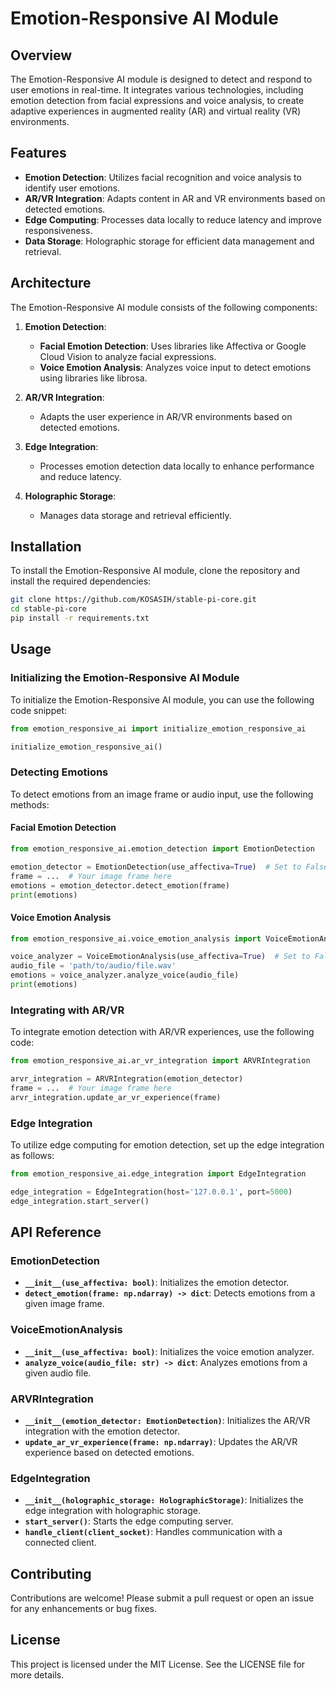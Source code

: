 # Emotion-Responsive AI Module

## Overview

The Emotion-Responsive AI module is designed to detect and respond to user emotions in real-time. It integrates various technologies, including emotion detection from facial expressions and voice analysis, to create adaptive experiences in augmented reality (AR) and virtual reality (VR) environments.

## Features

- **Emotion Detection**: Utilizes facial recognition and voice analysis to identify user emotions.
- **AR/VR Integration**: Adapts content in AR and VR environments based on detected emotions.
- **Edge Computing**: Processes data locally to reduce latency and improve responsiveness.
- **Data Storage**: Holographic storage for efficient data management and retrieval.

## Architecture

The Emotion-Responsive AI module consists of the following components:

1. **Emotion Detection**:
   - **Facial Emotion Detection**: Uses libraries like Affectiva or Google Cloud Vision to analyze facial expressions.
   - **Voice Emotion Analysis**: Analyzes voice input to detect emotions using libraries like librosa.

2. **AR/VR Integration**:
   - Adapts the user experience in AR/VR environments based on detected emotions.

3. **Edge Integration**:
   - Processes emotion detection data locally to enhance performance and reduce latency.

4. **Holographic Storage**:
   - Manages data storage and retrieval efficiently.

## Installation

To install the Emotion-Responsive AI module, clone the repository and install the required dependencies:

```bash
git clone https://github.com/KOSASIH/stable-pi-core.git
cd stable-pi-core
pip install -r requirements.txt
```

## Usage

### Initializing the Emotion-Responsive AI Module

To initialize the Emotion-Responsive AI module, you can use the following code snippet:

```python
from emotion_responsive_ai import initialize_emotion_responsive_ai

initialize_emotion_responsive_ai()
```

### Detecting Emotions

To detect emotions from an image frame or audio input, use the following methods:

#### Facial Emotion Detection

```python
from emotion_responsive_ai.emotion_detection import EmotionDetection

emotion_detector = EmotionDetection(use_affectiva=True)  # Set to False for Google Cloud Vision
frame = ...  # Your image frame here
emotions = emotion_detector.detect_emotion(frame)
print(emotions)
```

#### Voice Emotion Analysis

```python
from emotion_responsive_ai.voice_emotion_analysis import VoiceEmotionAnalysis

voice_analyzer = VoiceEmotionAnalysis(use_affectiva=True)  # Set to False for Google Cloud Vision
audio_file = 'path/to/audio/file.wav'
emotions = voice_analyzer.analyze_voice(audio_file)
print(emotions)
```

### Integrating with AR/VR

To integrate emotion detection with AR/VR experiences, use the following code:

```python
from emotion_responsive_ai.ar_vr_integration import ARVRIntegration

arvr_integration = ARVRIntegration(emotion_detector)
frame = ...  # Your image frame here
arvr_integration.update_ar_vr_experience(frame)
```

### Edge Integration

To utilize edge computing for emotion detection, set up the edge integration as follows:

```python
from emotion_responsive_ai.edge_integration import EdgeIntegration

edge_integration = EdgeIntegration(host='127.0.0.1', port=5000)
edge_integration.start_server()
```

## API Reference

### EmotionDetection

- **`__init__(use_affectiva: bool)`**: Initializes the emotion detector.
- **`detect_emotion(frame: np.ndarray) -> dict`**: Detects emotions from a given image frame.

### VoiceEmotionAnalysis

- **`__init__(use_affectiva: bool)`**: Initializes the voice emotion analyzer.
- **`analyze_voice(audio_file: str) -> dict`**: Analyzes emotions from a given audio file.

### ARVRIntegration

- **`__init__(emotion_detector: EmotionDetection)`**: Initializes the AR/VR integration with the emotion detector.
- **`update_ar_vr_experience(frame: np.ndarray)`**: Updates the AR/VR experience based on detected emotions.

### EdgeIntegration

- **`__init__(holographic_storage: HolographicStorage)`**: Initializes the edge integration with holographic storage.
- **`start_server()`**: Starts the edge computing server.
- **`handle_client(client_socket)`**: Handles communication with a connected client.

## Contributing

Contributions are welcome! Please submit a pull request or open an issue for any enhancements or bug fixes.

## License

This project is licensed under the MIT License. See the LICENSE file for more details.
